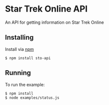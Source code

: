 Star Trek Online API
====================

An API for getting information on Star Trek Online

## Installing
Install via [npm](https://npmjs.com)

    $ npm install sto-api

## Running
To run the example:

    $ npm install
    $ node examples/status.js
